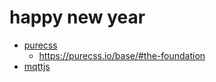 #  happy new year

- [purecss](https://github.com/pure-css/pure)
  -  https://purecss.io/base/#the-foundation
- [mqttjs](https://github.com/mqttjs/MQTT.js#browser)